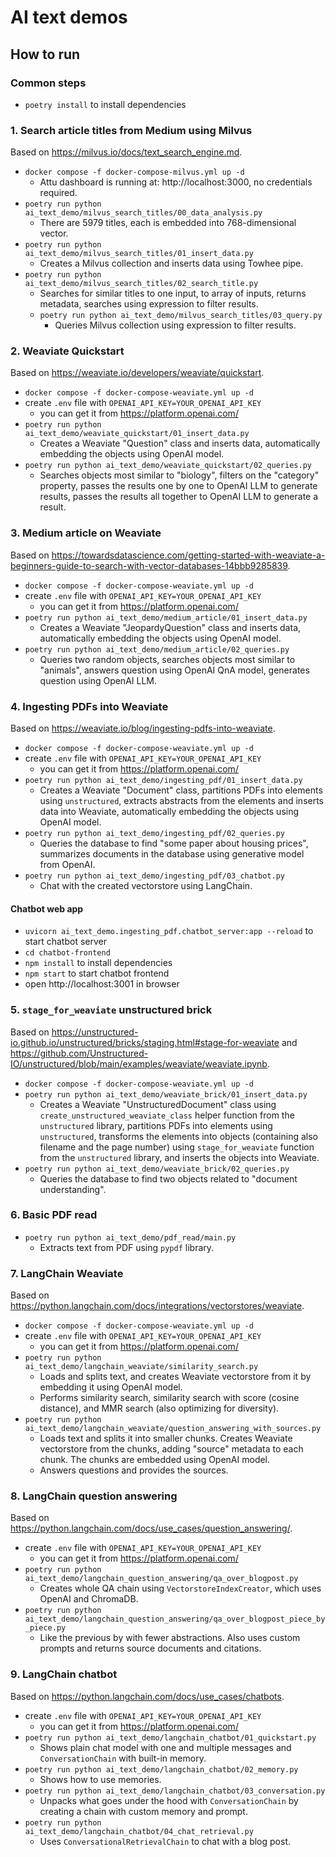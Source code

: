 # AI text demos

## How to run

### Common steps

- `poetry install` to install dependencies

### 1. Search article titles from Medium using Milvus

Based on https://milvus.io/docs/text_search_engine.md.

- `docker compose -f docker-compose-milvus.yml up -d`
    - Attu dashboard is running at: http://localhost:3000, no credentials required.
- `poetry run python ai_text_demo/milvus_search_titles/00_data_analysis.py`
    - There are 5979 titles, each is embedded into 768-dimensional vector.
- `poetry run python ai_text_demo/milvus_search_titles/01_insert_data.py`
    - Creates a Milvus collection and inserts data using Towhee pipe.
- `poetry run python ai_text_demo/milvus_search_titles/02_search_title.py`
    - Searches for similar titles to one input, to array of inputs, returns metadata, searches using expression to
      filter results.
    - `poetry run python ai_text_demo/milvus_search_titles/03_query.py`
        - Queries Milvus collection using expression to filter results.

### 2. Weaviate Quickstart

Based on https://weaviate.io/developers/weaviate/quickstart.

- `docker compose -f docker-compose-weaviate.yml up -d`
- create `.env` file with `OPENAI_API_KEY=YOUR_OPENAI_API_KEY`
    - you can get it from https://platform.openai.com/
- `poetry run python ai_text_demo/weaviate_quickstart/01_insert_data.py`
    - Creates a Weaviate "Question" class and inserts data, automatically embedding the objects using OpenAI model.
- `poetry run python ai_text_demo/weaviate_quickstart/02_queries.py`
    - Searches objects most similar to "biology", filters on the "category" property, passes the results one by one to
      OpenAI LLM to generate results, passes the results all together to OpenAI LLM to generate a result.

### 3. Medium article on Weaviate

Based
on https://towardsdatascience.com/getting-started-with-weaviate-a-beginners-guide-to-search-with-vector-databases-14bbb9285839.

- `docker compose -f docker-compose-weaviate.yml up -d`
- create `.env` file with `OPENAI_API_KEY=YOUR_OPENAI_API_KEY`
    - you can get it from https://platform.openai.com/
- `poetry run python ai_text_demo/medium_article/01_insert_data.py`
    - Creates a Weaviate "JeopardyQuestion" class and inserts data, automatically embedding the objects using OpenAI
      model.
- `poetry run python ai_text_demo/medium_article/02_queries.py`
    - Queries two random objects, searches objects most similar to "animals", answers question using OpenAI QnA model,
      generates question using OpenAI LLM.

### 4. Ingesting PDFs into Weaviate

Based on https://weaviate.io/blog/ingesting-pdfs-into-weaviate.

- `docker compose -f docker-compose-weaviate.yml up -d`
- create `.env` file with `OPENAI_API_KEY=YOUR_OPENAI_API_KEY`
    - you can get it from https://platform.openai.com/
- `poetry run python ai_text_demo/ingesting_pdf/01_insert_data.py`
    - Creates a Weaviate "Document" class, partitions PDFs into elements using `unstructured`, extracts abstracts from
      the elements and inserts data into Weaviate, automatically embedding the objects using OpenAI model.
- `poetry run python ai_text_demo/ingesting_pdf/02_queries.py`
    - Queries the database to find "some paper about housing prices", summarizes documents in the database using
      generative model from OpenAI.
- `poetry run python ai_text_demo/ingesting_pdf/03_chatbot.py`
    - Chat with the created vectorstore using LangChain.

#### Chatbot web app

- `uvicorn ai_text_demo.ingesting_pdf.chatbot_server:app --reload` to start chatbot server
- `cd chatbot-frontend`
- `npm install` to install dependencies
- `npm start` to start chatbot frontend
- open http://localhost:3001 in browser

### 5. `stage_for_weaviate` unstructured brick

Based on https://unstructured-io.github.io/unstructured/bricks/staging.html#stage-for-weaviate
and https://github.com/Unstructured-IO/unstructured/blob/main/examples/weaviate/weaviate.ipynb.

- `docker compose -f docker-compose-weaviate.yml up -d`
- `poetry run python ai_text_demo/weaviate_brick/01_insert_data.py`
    - Creates a Weaviate "UnstructuredDocument" class using `create_unstructured_weaviate_class` helper function from
      the `unstructured` library, partitions PDFs into elements using `unstructured`, transforms the elements into
      objects (containing also filename and the page number) using `stage_for_weaviate` function from the `unstructured`
      library, and inserts the objects into Weaviate.
- `poetry run python ai_text_demo/weaviate_brick/02_queries.py`
    - Queries the database to find two objects related to "document understanding".

### 6. Basic PDF read

- `poetry run python ai_text_demo/pdf_read/main.py`
    - Extracts text from PDF using `pypdf` library.

### 7. LangChain Weaviate

Based on https://python.langchain.com/docs/integrations/vectorstores/weaviate.

- `docker compose -f docker-compose-weaviate.yml up -d`
- create `.env` file with `OPENAI_API_KEY=YOUR_OPENAI_API_KEY`
    - you can get it from https://platform.openai.com/
- `poetry run python ai_text_demo/langchain_weaviate/similarity_search.py`
    - Loads and splits text, and creates Weaviate vectorstore from it by embedding it using OpenAI model.
    - Performs similarity search, similarity search with score (cosine distance), and MMR search (also optimizing for
      diversity).
- `poetry run python ai_text_demo/langchain_weaviate/question_answering_with_sources.py`
    - Loads text and splits it into smaller chunks. Creates Weaviate vectorstore from the chunks, adding "source"
      metadata to each chunk. The chunks are embedded using OpenAI model.
    - Answers questions and provides the sources.

### 8. LangChain question answering

Based on https://python.langchain.com/docs/use_cases/question_answering/.

- create `.env` file with `OPENAI_API_KEY=YOUR_OPENAI_API_KEY`
    - you can get it from https://platform.openai.com/
- `poetry run python ai_text_demo/langchain_question_answering/qa_over_blogpost.py`
    - Creates whole QA chain using `VectorstoreIndexCreator`, which uses OpenAI and ChromaDB.
- `poetry run python ai_text_demo/langchain_question_answering/qa_over_blogpost_piece_by_piece.py`
    - Like the previous by with fewer abstractions. Also uses custom prompts and returns source documents and citations.

### 9. LangChain chatbot

Based on https://python.langchain.com/docs/use_cases/chatbots.

- create `.env` file with `OPENAI_API_KEY=YOUR_OPENAI_API_KEY`
    - you can get it from https://platform.openai.com/
- `poetry run python ai_text_demo/langchain_chatbot/01_quickstart.py`
    - Shows plain chat model with one and multiple messages and `ConversationChain` with built-in memory.
- `poetry run python ai_text_demo/langchain_chatbot/02_memory.py`
    - Shows how to use memories.
- `poetry run python ai_text_demo/langchain_chatbot/03_conversation.py`
    - Unpacks what goes under the hood with `ConversationChain` by creating a chain with custom memory and prompt.
- `poetry run python ai_text_demo/langchain_chatbot/04_chat_retrieval.py`
    - Uses `ConversationalRetrievalChain` to chat with a blog post.
